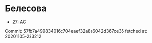# Белесова
- [27: AC](27.md)

Commit: 57fb7a499834016c704eaef32a8a6042d367ce36
 fetched at: 20201105-233212
